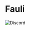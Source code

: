 # Fauli
![Discord](https://img.shields.io/discord/1278386418166792222?style=for-the-badge&logo=Discord&label=Discord&color=blue&link=https%3A%2F%2Fdiscord.gg%2Fslothycrew)
